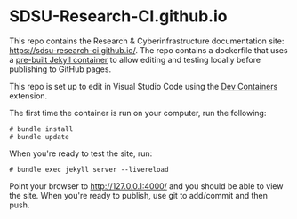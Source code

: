 # SDSU-Research-CI.github.io

This repo contains the Research & Cyberinfrastructure documentation site: https://sdsu-research-ci.github.io/. The repo contains a dockerfile that uses a [pre-built Jekyll container](https://github.com/SDSU-Research-CI/jekyll/pkgs/container/jekyll) to allow editing and testing locally before publishing to GitHub pages.

This repo is set up to edit in Visual Studio Code using the [Dev Containers](https://marketplace.visualstudio.com/items?itemName=ms-vscode-remote.remote-containers) extension.

The first time the container is run on your computer, run the following:
 
```
# bundle install
# bundle update
```

When you're ready to test the site, run:

```
# bundle exec jekyll server --livereload
```

Point your browser to http://127.0.0.1:4000/ and you should be able to view the site. When you're ready to publish, use git to add/commit and then push.